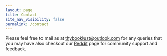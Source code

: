```yaml
---
layout: page
title: Contact
site_nav_visibility: false
permalink: /contact
---
```

Please feel free to mail as at [thybooklust@outlook.com](mailto:thybooklust@outlook.com) for any queries that you may have also checkout our [Reddit](https://reddit.com/r/thybooklust) page for community support and feedback.
